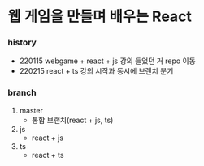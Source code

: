 # 웹 게임을 만들며 배우는 React

### history
- 220115 webgame + react + js 강의 들었던 거 repo 이동
- 220215 react + ts 강의 시작과 동시에 브랜치 분기

### branch
1. master
	- 통합 브랜치(react + js, ts)
2. js
	- react + js
3. ts
	- react + ts